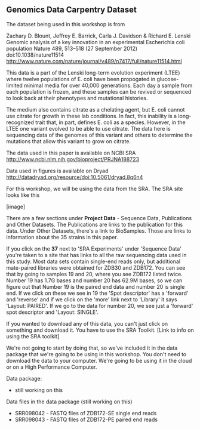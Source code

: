 ## Genomics Data Carpentry Dataset

The dataset being used in this workshop is from

Zachary D. Blount, Jeffrey E. Barrick, Carla J. Davidson & Richard E. Lenski
Genomic analysis of a key innovation in an experimental Escherichia coli population
Nature 489, 513–518 (27 September 2012) doi:10.1038/nature11514
http://www.nature.com/nature/journal/v489/n7417/full/nature11514.html

This data is a part of the Lenski long-term evolution experiment (LTEE) where
twelve populations of E. coli have been propogated in glucose-limited minimal
media for over 40,000 generations. Each day a sample from each population is
frozen, and these samples can be revived or sequenced to look back at their
phenotypes and mutational histories.

The medium also contains citrate as a chelating agent, but E. coli cannot use
citrate for growth in these lab conditions. In fact, this inability is a long-recognized
trait that, in part, defines E. coli as a species. However, in the LTEE one variant
evolved to be able to use citrate. The data here is sequencing data of the genomes of
this variant and others to determine the mutations that allow this variant to
grow on citrate.

The data used in this paper is available on NCBI SRA
http://www.ncbi.nlm.nih.gov/bioproject/PRJNA188723

Data used in figures is available on Dryad
http://datadryad.org/resource/doi:10.5061/dryad.8q6n4

For this workshop, we will be using the data from the SRA. The SRA site looks like
this

[image]

There are a few sections under **Project Data** - Sequence Data, Publications and
Other Datasets. The Publications are links to the publication for this data. Under
Other Datasets, there's a link to BioSamples. Those are links to information about
the 35 strains in this paper.

If you click on the **37** next to 'SRA Experiments' under 'Sequence Data' you're taken to a site
that has links to all the raw sequencing data used in this study.
Most data sets contain single-end reads only, but additional mate-paired libraries were
obtained for ZDB30 and ZDB172. You can see that by going to samples 19 and 20, where
you see ZDB172 listed twice. Number 19 has 1.7G bases and number 20 has 62.9M bases, so
we can figure out that Number 19 is the paired end data and number 20 is single end. If
we click on these we see in 19 the 'Spot descriptor' has a 'forward' and 'reverse' and
if we click on the 'more' link next to 'Library' it says 'Layout: PAIRED'. If we go
to the data for number 20, we see just a 'forward' spot descriptor and 'Layout: SINGLE'.

If you wanted to download any of this data, you can't just click on something
and download it. You have to use the SRA Toolkit.
[Link to info on using the SRA toolkit]

We're not going to start by doing that, so we've included it in the data package that we're
going to be using in this workshop. You don't need to download the data to your
computer. We're going to be using it in the cloud or on a High Performance Computer.

Data package:
- still working on this

Data files in the data package (still working on this)
- SRR098042  - FASTQ files of ZDB172-SE single end reads
- SRR098043  - FASTQ files of ZDB172-PE paired end reads

